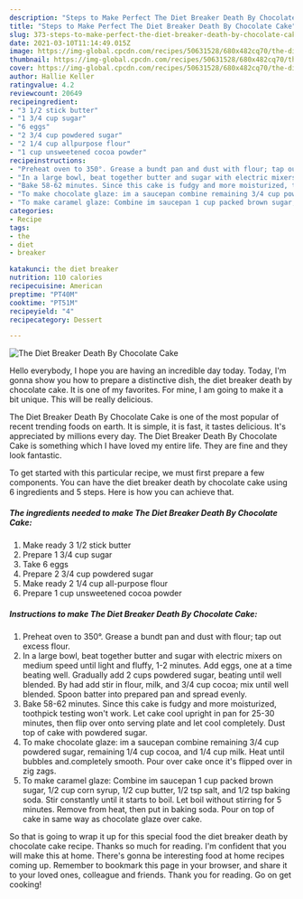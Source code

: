 ```yaml
---
description: "Steps to Make Perfect The Diet Breaker Death By Chocolate Cake"
title: "Steps to Make Perfect The Diet Breaker Death By Chocolate Cake"
slug: 373-steps-to-make-perfect-the-diet-breaker-death-by-chocolate-cake
date: 2021-03-10T11:14:49.015Z
image: https://img-global.cpcdn.com/recipes/50631528/680x482cq70/the-diet-breaker-death-by-chocolate-cake-recipe-main-photo.jpg
thumbnail: https://img-global.cpcdn.com/recipes/50631528/680x482cq70/the-diet-breaker-death-by-chocolate-cake-recipe-main-photo.jpg
cover: https://img-global.cpcdn.com/recipes/50631528/680x482cq70/the-diet-breaker-death-by-chocolate-cake-recipe-main-photo.jpg
author: Hallie Keller
ratingvalue: 4.2
reviewcount: 20649
recipeingredient:
- "3 1/2 stick butter"
- "1 3/4 cup sugar"
- "6 eggs"
- "2 3/4 cup powdered sugar"
- "2 1/4 cup allpurpose flour"
- "1 cup unsweetened cocoa powder"
recipeinstructions:
- "Preheat oven to 350°. Grease a bundt pan and dust with flour; tap out excess flour."
- "In a large bowl, beat together butter and sugar with electric mixers on medium speed until light and fluffy, 1-2 minutes. Add eggs, one at a time beating well. Gradually add 2 cups powdered sugar, beating until well blended. By had add stir in flour, milk, and 3/4 cup cocoa; mix until well blended. Spoon batter into prepared pan and spread evenly."
- "Bake 58-62 minutes. Since this cake is fudgy and more moisturized, toothpick testing won&#39;t work. Let cake cool upright in pan for 25-30 minutes, then flip over onto serving plate and let cool completely. Dust top of cake with powdered sugar."
- "To make chocolate glaze: im a saucepan combine remaining 3/4 cup powdered sugar, remaining 1/4 cup cocoa, and 1/4 cup milk. Heat until bubbles and.completely smooth. Pour over cake once it&#39;s flipped over in zig zags."
- "To make caramel glaze: Combine im saucepan 1 cup packed brown sugar, 1/2 cup corn syrup, 1/2 cup butter, 1/2 tsp salt, and 1/2 tsp baking soda. Stir constantly until it starts to boil. Let boil without stirring for 5 minutes. Remove from heat, then put in baking soda. Pour on top of cake in same way as chocolate glaze over cake."
categories:
- Recipe
tags:
- the
- diet
- breaker

katakunci: the diet breaker 
nutrition: 110 calories
recipecuisine: American
preptime: "PT40M"
cooktime: "PT51M"
recipeyield: "4"
recipecategory: Dessert

---
```



![The Diet Breaker Death By Chocolate Cake](https://img-global.cpcdn.com/recipes/50631528/680x482cq70/the-diet-breaker-death-by-chocolate-cake-recipe-main-photo.jpg)

Hello everybody, I hope you are having an incredible day today. Today, I'm gonna show you how to prepare a distinctive dish, the diet breaker death by chocolate cake. It is one of my favorites. For mine, I am going to make it a bit unique. This will be really delicious.



The Diet Breaker Death By Chocolate Cake is one of the most popular of recent trending foods on earth. It is simple, it is fast, it tastes delicious. It's appreciated by millions every day. The Diet Breaker Death By Chocolate Cake is something which I have loved my entire life. They are fine and they look fantastic.


To get started with this particular recipe, we must first prepare a few components. You can have the diet breaker death by chocolate cake using 6 ingredients and 5 steps. Here is how you can achieve that.

<!--inarticleads1-->

##### The ingredients needed to make The Diet Breaker Death By Chocolate Cake:

1. Make ready 3 1/2 stick butter
1. Prepare 1 3/4 cup sugar
1. Take 6 eggs
1. Prepare 2 3/4 cup powdered sugar
1. Make ready 2 1/4 cup all-purpose flour
1. Prepare 1 cup unsweetened cocoa powder




<!--inarticleads2-->

##### Instructions to make The Diet Breaker Death By Chocolate Cake:

1. Preheat oven to 350°. Grease a bundt pan and dust with flour; tap out excess flour.
1. In a large bowl, beat together butter and sugar with electric mixers on medium speed until light and fluffy, 1-2 minutes. Add eggs, one at a time beating well. Gradually add 2 cups powdered sugar, beating until well blended. By had add stir in flour, milk, and 3/4 cup cocoa; mix until well blended. Spoon batter into prepared pan and spread evenly.
1. Bake 58-62 minutes. Since this cake is fudgy and more moisturized, toothpick testing won&#39;t work. Let cake cool upright in pan for 25-30 minutes, then flip over onto serving plate and let cool completely. Dust top of cake with powdered sugar.
1. To make chocolate glaze: im a saucepan combine remaining 3/4 cup powdered sugar, remaining 1/4 cup cocoa, and 1/4 cup milk. Heat until bubbles and.completely smooth. Pour over cake once it&#39;s flipped over in zig zags.
1. To make caramel glaze: Combine im saucepan 1 cup packed brown sugar, 1/2 cup corn syrup, 1/2 cup butter, 1/2 tsp salt, and 1/2 tsp baking soda. Stir constantly until it starts to boil. Let boil without stirring for 5 minutes. Remove from heat, then put in baking soda. Pour on top of cake in same way as chocolate glaze over cake.




So that is going to wrap it up for this special food the diet breaker death by chocolate cake recipe. Thanks so much for reading. I'm confident that you will make this at home. There's gonna be interesting food at home recipes coming up. Remember to bookmark this page in your browser, and share it to your loved ones, colleague and friends. Thank you for reading. Go on get cooking!
